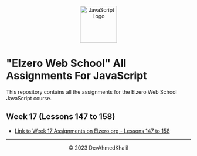 <div align="center">
  <img src="https://upload.wikimedia.org/wikipedia/commons/6/6a/JavaScript-logo.png" alt="JavaScript Logo" width="100" height="100">
</div>

# "Elzero Web School" All Assignments For JavaScript

This repository contains all the assignments for the Elzero Web School JavaScript course.

## Week 17 (Lessons 147 to 158)

- [Link to Week 17 Assignments on Elzero.org - Lessons 147 to 158](https://elzero.org/javascript-bootcamp-assignments-lesson-from-147-to-158/lesson-from-147-to-158/)

---
<div align="center">
  &copy; 2023 DevAhmedKhalil
</div>
